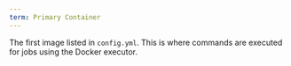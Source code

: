 ```yaml
---
term: Primary Container
---
```


The first image listed in `config.yml`. This is where commands are executed for jobs using the Docker executor.
